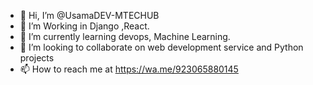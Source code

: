 - 👋 Hi, I’m @UsamaDEV-MTECHUB
- 👀 I’m Working in Django ,React.
- 🌱 I’m currently learning devops, Machine Learning.
- 💞️ I’m looking to collaborate on web development service and Python projects
- 📫 How to reach me at https://wa.me/923065880145

<!---
UsamaDEV-MTECHUB/UsamaDEV-MTECHUB is a ✨ special ✨ repository because its `README.md` (this file) appears on your GitHub profile.
You can click the Preview link to take a look at your changes.
--->
